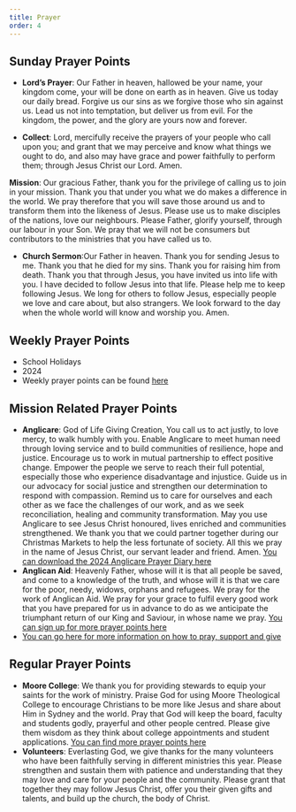 ```yaml
---
title: Prayer
order: 4
---
```


## Sunday Prayer Points

- **Lord’s Prayer**: Our Father in heaven, hallowed be your name, your kingdom come, your will be done on earth as in heaven. Give us today our daily bread. Forgive us our sins as we forgive those who sin against us. Lead us not into temptation, but deliver us from evil. For the kingdom, the power, and the glory are yours now and forever.

- **Collect**: Lord, mercifully receive the prayers of your people who call upon you; and grant that we may perceive and know what things we ought to do, and also may have grace and power faithfully to perform them; through Jesus Christ our Lord. Amen.

**Mission**: Our gracious Father, thank you for the privilege of calling us to join in your mission. Thank you that under you what we do makes a difference in the world. We pray therefore that you will save those around us and to transform them into the likeness of Jesus. Please use us to make disciples of the nations, love our neighbours. Please Father, glorify yourself, through our labour in your Son. We pray that we will not be consumers but contributors to the ministries that you have called us to. 

- **Church Sermon**:Our Father in heaven. Thank you for sending Jesus to me. Thank you that he died for my sins. Thank you for raising him from death. Thank you that through Jesus, you have invited us into life with you. I have decided to follow Jesus into that life. Please help me to keep following Jesus. We long for others to follow Jesus, especially people we love and care about, but also strangers. We look forward to the day when the whole world will know and worship you. Amen. 


## Weekly Prayer Points
- School Holidays
- 2024 
- Weekly prayer points can be found [here](https://stgeorgeshurstville.org.au/prayer)


## Mission Related Prayer Points
- **Anglicare**: God of Life Giving Creation, You call us to act justly, to love mercy, to walk humbly with you. Enable Anglicare to meet human need through loving service and to build communities of resilience, hope and justice. Encourage us to work in mutual partnership to effect positive change. Empower the people we serve to reach their full potential, especially those who experience disadvantage and injustice. Guide us in our advocacy for social justice and strengthen our determination to respond with compassion. Remind us to care for ourselves and each other as we face the challenges of our work, and as we seek reconciliation, healing and community transformation. May you use Anglicare to see Jesus Christ honoured, lives enriched and communities strengthened. We thank you that we could partner together during our Christmas Markets to help the less fortunate of society. All this we pray in the name of Jesus Christ, our servant leader and friend. Amen. [You can download the 2024 Anglicare Prayer Diary here](https://www.anglicare.org.au/about-us/ministry-partnerships/prayer-diary/)
- **Anglican Aid**: Heavenly Father, whose will it is that all people be saved, and come to a knowledge of the truth, and whose will it is that we care for the poor, needy, widows, orphans and refugees. We pray for the work of Anglican Aid. We pray for your grace to fulfil every good work that you have prepared for us in advance to do as we anticipate the triumphant return of our King and Saviour, in whose name we pray. [You can sign up for more prayer points here](https://anglicanaid.org.au/get-involved/pray/) 
- [You can go here for more information on how to pray, support and give](https://stgeorgeshurstville.org.au/mission-partners)


## Regular Prayer Points
- **Moore College**: We thank you for providing stewards to equip your saints for the work of ministry. Praise God for using Moore Theological College to encourage Christians to be more like Jesus and share about Him in Sydney and the world. Pray that God will keep the board, faculty and students godly, prayerful and other people centred. Please give them wisdom as they think about college appointments and student applications. [You can find more prayer points here](https://moore.edu.au/support-moore/prayer-points/. )
- **Volunteers**: Everlasting God, we give thanks for the many volunteers who have been faithfully serving in different ministries this year. Please strengthen and sustain them with patience and understanding that they may love and care for your people and the community. Please grant that together they may follow Jesus Christ, offer you their given gifts and talents, and build up the church, the body of Christ.


